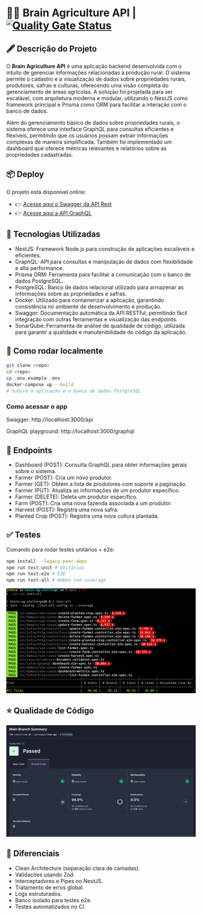 # 🧑‍🌾 Brain Agriculture API |  [![Quality Gate Status](https://sonarcloud.io/api/project_badges/measure?project=JRonca_brain-ag-challenge&metric=alert_status)](https://sonarcloud.io/summary/new_code?id=JRonca_brain-ag-challenge)

## 🖋️ Descrição do Projeto
O **Brain Agriculture API** é uma aplicação backend desenvolvida com o intuito de gerenciar informações relacionadas à produção rural. O sistema permite o cadastro e a visualização de dados sobre propriedades rurais, produtores, safras e culturas, oferecendo uma visão completa do gerenciamento de áreas agrícolas. A solução foi projetada para ser escalável, com arquitetura moderna e modular, utilizando o NestJS como framework principal e Prisma como ORM para facilitar a interação com o banco de dados.

Além do gerenciamento básico de dados sobre propriedades rurais, o sistema oferece uma interface GraphQL para consultas eficientes e flexíveis, permitindo que os usuários possam extrair informações complexas de maneira simplificada. Também foi implementado um dashboard que oferece métricas relevantes e relatórios sobre as propriedades cadastradas.

## 📦 Deploy

O projeto está disponível online:  
- 👉 [Acesse aqui o Swagger da API Rest](https://brain-agriculture-api.onrender.com/api)
- 👉 [Acesse aqui a API GraphQL](https://brain-agriculture-api.onrender.com/graphql)

## 🧰 Tecnologias Utilizadas
- NestJS: Framework Node.js para construção de aplicações escaláveis e eficientes.
- GraphQL: API para consultas e manipulação de dados com flexibilidade e alta performance.
- Prisma ORM: Ferramenta para facilitar a comunicação com o banco de dados PostgreSQL.
- PostgreSQL: Banco de dados relacional utilizado para armazenar as informações sobre as propriedades e safras.
- Docker: Utilizado para containerizar a aplicação, garantindo consistência no ambiente de desenvolvimento e produção.
- Swagger: Documentação automática da API RESTful, permitindo fácil integração com outras ferramentas e visualização das endpoints.
- SonarQube: Ferramenta de análise de qualidade de código, utilizada para garantir a qualidade e manutenibilidade do código da aplicação.

## 🐋 Como rodar localmente

```bash
git clone <repo>
cd <repo>
cp .env.example .env
docker-compose up --build
# Subirá a aplicação e o banco de dados PostgreSQL
```

### Como acessar o app

Swagger: http://localhost:3000/api

GraphQL playground: http://localhost:3000/graphql

## 🔌 Endpoints

- Dashboard (POST): Consulta GraphQL para obter informações gerais sobre o sistema.
- Farmer (POST): Cria um novo produtor.
- Farmer (GET): Obtém a lista de produtores com suporte a paginação.
- Farmer (PUT): Atualiza as informações de um produtor específico.
- Farmer (DELETE): Deleta um produtor específico.
- Farm (POST): Cria uma nova fazenda associada a um produtor.
- Harvest (POST): Registra uma nova safra.
- Planted Crop (POST): Registra uma nova cultura plantada.

## ✅ Testes

Comando para rodar testes unitários + e2e:

```Bash
npm install --legacy-peer-deps
npm run test:unit # Unitários
npm run test:e2e # E2E
npm run test:all # Ambos com coverage
```
![Testes](./images/coverageJest.png)

## ⭐ Qualidade de Código

![SonarQube](./images/sonarQube.png)


## 🧩 Diferenciais

- Clean Architecture (separação clara de camadas).
- Validações usando Zod.
- Interceptadores e Pipes no NestJS.
- Tratamento de erros global.
- Logs estruturados.
- Banco isolado para testes e2e.
- Testes automatizados no CI.